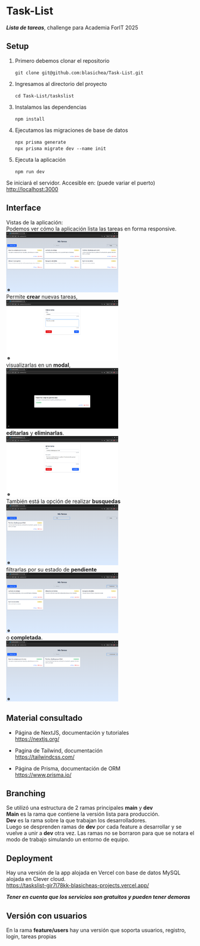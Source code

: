# Task-List
***Lista de tareas***, challenge para Academia ForIT 2025

## Setup

1. Primero debemos clonar el repositorio

    `git clone git@github.com:blasichea/Task-List.git`

2. Ingresamos al directorio del proyecto

    `cd Task-List/taskslist`

3. Instalamos las dependencias

    `npm install`

4. Ejecutamos las migraciones de base de datos

    `npx prisma generate`  
    `npx prisma migrate dev --name init`


5. Ejecuta la aplicación

    `npm run dev`

Se iniciará el servidor. Accesible en: (puede variar el puerto)  
[http://localhost:3000](http://localhost:3000)

## Interface
Vistas de la aplicación:  
Podemos ver cómo la aplicación lista las tareas en forma responsive.  
<img src="./img/principal.png" alt="Principal" style="width: 300px; height: auto;">  
Permite **crear** nuevas tareas,  
<img src="./img/nueva_tarea.png" alt="Nueva tarea" style="width: 300px; height: auto;">  
visualizarlas en un **modal**,  
<img src="./img/modal.png" alt="Modal" style="width: 300px; height: auto;">  
**editarlas** y **eliminarlas**.  
<img src="./img/editar_tarea.png" alt="Editar tarea" style="width: 300px; height: auto;">  
También está la opción de realizar **busquedas**  
<img src="./img/busqueda.png" alt="Busqueda" style="width: 300px; height: auto;">  
filtrarlas por su estado de **pendiente**  
<img src="./img/filtro_pendientes.png" alt="Filtro pendientes" style="width: 300px; height: auto;">  
o **completada**.  
<img src="./img/filtro_completadas.png" alt="Filtro completadas" style="width: 300px; height: auto;">  


## Material consultado
* Página de NextJS, documentación y tutoriales  
https://nextjs.org/

* Pagina de Tailwind, documentación  
https://tailwindcss.com/

* Página de Prisma, documentación de ORM  
https://www.prisma.io/

## Branching
Se utilizó una estructura de 2 ramas principales **main** y **dev**  
**Main** es la rama que contiene la versión lista para producción.  
**Dev** es la rama sobre la que trabajan los desarrolladores.  
Luego se desprenden ramas de **dev** por cada feature a desarrollar y se vuelve a unir a **dev** otra vez. Las ramas no se borraron para que se notara el modo de trabajo simulando un entorno de equipo.

## Deployment
Hay una versión de la app alojada en Vercel con base de datos MySQL alojada en Clever cloud.  
https://taskslist-gir7l78kk-blasicheas-projects.vercel.app/

***Tener en cuenta que los servicios son gratuitos y pueden tener demoras***

## Versión con usuarios

En la rama **feature/users** hay una versión que soporta usuarios, registro, login, tareas propias